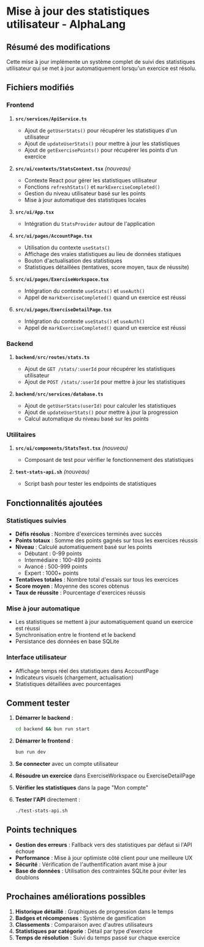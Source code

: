 # Mise à jour des statistiques utilisateur - AlphaLang

## Résumé des modifications

Cette mise à jour implémente un système complet de suivi des statistiques utilisateur qui se met à jour automatiquement lorsqu'un exercice est résolu.

## Fichiers modifiés

### Frontend

1. **`src/services/ApiService.ts`**
   - Ajout de `getUserStats()` pour récupérer les statistiques d'un utilisateur
   - Ajout de `updateUserStats()` pour mettre à jour les statistiques
   - Ajout de `getExercisePoints()` pour récupérer les points d'un exercice

2. **`src/ui/contexts/StatsContext.tsx`** *(nouveau)*
   - Contexte React pour gérer les statistiques utilisateur
   - Fonctions `refreshStats()` et `markExerciseCompleted()`
   - Gestion du niveau utilisateur basé sur les points
   - Mise à jour automatique des statistiques locales

3. **`src/ui/App.tsx`**
   - Intégration du `StatsProvider` autour de l'application

4. **`src/ui/pages/AccountPage.tsx`**
   - Utilisation du contexte `useStats()` 
   - Affichage des vraies statistiques au lieu de données statiques
   - Bouton d'actualisation des statistiques
   - Statistiques détaillées (tentatives, score moyen, taux de réussite)

5. **`src/ui/pages/ExerciseWorkspace.tsx`**
   - Intégration du contexte `useStats()` et `useAuth()`
   - Appel de `markExerciseCompleted()` quand un exercice est réussi

6. **`src/ui/pages/ExerciseDetailPage.tsx`**
   - Intégration du contexte `useStats()` et `useAuth()`
   - Appel de `markExerciseCompleted()` quand un exercice est réussi

### Backend

1. **`backend/src/routes/stats.ts`**
   - Ajout de `GET /stats/:userId` pour récupérer les statistiques utilisateur
   - Ajout de `POST /stats/:userId` pour mettre à jour les statistiques

2. **`backend/src/services/database.ts`**
   - Ajout de `getUserStats(userId)` pour calculer les statistiques
   - Ajout de `updateUserStats()` pour mettre à jour la progression
   - Calcul automatique du niveau basé sur les points

### Utilitaires

1. **`src/ui/components/StatsTest.tsx`** *(nouveau)*
   - Composant de test pour vérifier le fonctionnement des statistiques

2. **`test-stats-api.sh`** *(nouveau)*
   - Script bash pour tester les endpoints de statistiques

## Fonctionnalités ajoutées

### Statistiques suivies
- **Défis résolus** : Nombre d'exercices terminés avec succès
- **Points totaux** : Somme des points gagnés sur tous les exercices réussis
- **Niveau** : Calculé automatiquement basé sur les points
  - Débutant : 0-99 points
  - Intermédiaire : 100-499 points
  - Avancé : 500-999 points
  - Expert : 1000+ points
- **Tentatives totales** : Nombre total d'essais sur tous les exercices
- **Score moyen** : Moyenne des scores obtenus
- **Taux de réussite** : Pourcentage d'exercices réussis

### Mise à jour automatique
- Les statistiques se mettent à jour automatiquement quand un exercice est réussi
- Synchronisation entre le frontend et le backend
- Persistance des données en base SQLite

### Interface utilisateur
- Affichage temps réel des statistiques dans AccountPage
- Indicateurs visuels (chargement, actualisation)
- Statistiques détaillées avec pourcentages

## Comment tester

1. **Démarrer le backend** :
   ```bash
   cd backend && bun run start
   ```

2. **Démarrer le frontend** :
   ```bash
   bun run dev
   ```

3. **Se connecter** avec un compte utilisateur

4. **Résoudre un exercice** dans ExerciseWorkspace ou ExerciseDetailPage

5. **Vérifier les statistiques** dans la page "Mon compte"

6. **Tester l'API** directement :
   ```bash
   ./test-stats-api.sh
   ```

## Points techniques

- **Gestion des erreurs** : Fallback vers des statistiques par défaut si l'API échoue
- **Performance** : Mise à jour optimiste côté client pour une meilleure UX
- **Sécurité** : Vérification de l'authentification avant mise à jour
- **Base de données** : Utilisation des contraintes SQLite pour éviter les doublons

## Prochaines améliorations possibles

1. **Historique détaillé** : Graphiques de progression dans le temps
2. **Badges et récompenses** : Système de gamification
3. **Classements** : Comparaison avec d'autres utilisateurs
4. **Statistiques par catégorie** : Détail par type d'exercice
5. **Temps de résolution** : Suivi du temps passé sur chaque exercice
